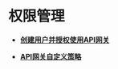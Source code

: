 # 权限管理<a name="ZH-CN_TOPIC_0000001188957173"></a>

-   **[创建用户并授权使用API网关](创建用户并授权使用API网关.md)**  

-   **[API网关自定义策略](API网关自定义策略.md)**  


